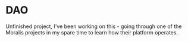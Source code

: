 # DAO

Unfinished project, I've been working on this - going through one of the Moralis projects in my spare time to learn how their platform operates.
